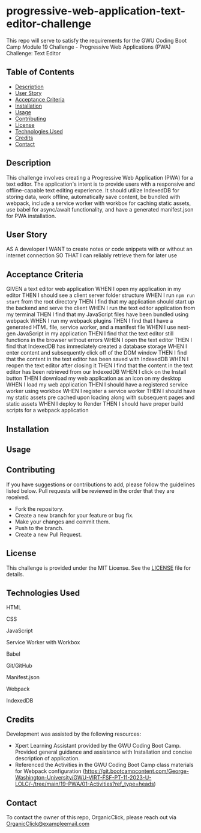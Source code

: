 # progressive-web-application-text-editor-challenge
This repo will serve to satisfy the requirements for the GWU Coding Boot Camp Module 19 Challenge - Progressive Web Applications (PWA) Challenge: Text Editor

## Table of Contents
- [Description](#description)
- [User Story](#user-story)
- [Acceptance Criteria](#acceptance-criteria)
- [Installation](#installation)
- [Usage](#usage)
- [Contributing](#contributing)
- [License](#license)
- [Technologies Used](#technologies-used)
- [Credits](#credits)
- [Contact](#contact)

## Description
This challenge involves creating a Progressive Web Application (PWA) for a text editor. The application's intent is to provide users with a responsive and offline-capable text editing experience. It should utilize IndexedDB for storing data, work offline, automatically save content, be bundled with webpack, include a service worker with workbox for caching static assets, use babel for async/await functionality, and have a generated manifest.json for PWA installation.

## User Story

AS A developer
I WANT to create notes or code snippets with or without an internet connection
SO THAT I can reliably retrieve them for later use

## Acceptance Criteria

GIVEN a text editor web application
WHEN I open my application in my editor
THEN I should see a client server folder structure
WHEN I run `npm run start` from the root directory
THEN I find that my application should start up the backend and serve the client
WHEN I run the text editor application from my terminal
THEN I find that my JavaScript files have been bundled using webpack
WHEN I run my webpack plugins
THEN I find that I have a generated HTML file, service worker, and a manifest file
WHEN I use next-gen JavaScript in my application
THEN I find that the text editor still functions in the browser without errors
WHEN I open the text editor
THEN I find that IndexedDB has immediately created a database storage
WHEN I enter content and subsequently click off of the DOM window
THEN I find that the content in the text editor has been saved with IndexedDB
WHEN I reopen the text editor after closing it
THEN I find that the content in the text editor has been retrieved from our IndexedDB
WHEN I click on the Install button
THEN I download my web application as an icon on my desktop
WHEN I load my web application
THEN I should have a registered service worker using workbox
WHEN I register a service worker
THEN I should have my static assets pre cached upon loading along with subsequent pages and static assets
WHEN I deploy to Render
THEN I should have proper build scripts for a webpack application

## Installation



## Usage


## Contributing
If you have suggestions or contributions to add, please follow the guidelines listed below. Pull requests will be reviewed in the order that they are received.
- Fork the repository.
- Create a new branch for your feature or bug fix.
- Make your changes and commit them.
- Push to the branch.
- Create a new Pull Request.

## License
This challenge is provided under the MIT License. See the [LICENSE](LICENSE) file for details.


## Technologies Used
HTML

CSS

JavaScript

Service Worker with Workbox

Babel

Git/GitHub

Manifest.json

Webpack

IndexedDB

## Credits
Development was assisted by the following resources:
 - Xpert Learning Assistant provided by the GWU Coding Boot Camp. Provided general guidance and assistance with Installation and concise description of application.
 - Referenced the Activities in the GWU Coding Boot Camp class materials for Webpack configuration (https://git.bootcampcontent.com/George-Washington-University/GWU-VIRT-FSF-PT-11-2023-U-LOLC/-/tree/main/19-PWA/01-Activities?ref_type=heads)


## Contact
To contact the owner of this repo, OrganicClick, please reach out via OrganicClick@exampleemail.com